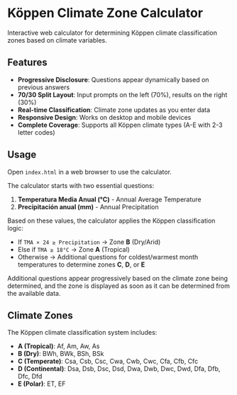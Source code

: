 # Köppen Climate Zone Calculator

Interactive web calculator for determining Köppen climate classification zones based on climate variables.

## Features

- **Progressive Disclosure**: Questions appear dynamically based on previous answers
- **70/30 Split Layout**: Input prompts on the left (70%), results on the right (30%)
- **Real-time Classification**: Climate zone updates as you enter data
- **Responsive Design**: Works on desktop and mobile devices
- **Complete Coverage**: Supports all Köppen climate types (A-E with 2-3 letter codes)

## Usage

Open `index.html` in a web browser to use the calculator.

The calculator starts with two essential questions:
1. **Temperatura Media Anual (°C)** - Annual Average Temperature
2. **Precipitación anual (mm)** - Annual Precipitation

Based on these values, the calculator applies the Köppen classification logic:
- If `TMA × 24 ≥ Precipitation` → Zone **B** (Dry/Arid)
- Else if `TMA ≥ 18°C` → Zone **A** (Tropical)
- Otherwise → Additional questions for coldest/warmest month temperatures to determine zones **C**, **D**, or **E**

Additional questions appear progressively based on the climate zone being determined, and the zone is displayed as soon as it can be determined from the available data.

## Climate Zones

The Köppen climate classification system includes:
- **A (Tropical)**: Af, Am, Aw, As
- **B (Dry)**: BWh, BWk, BSh, BSk
- **C (Temperate)**: Csa, Csb, Csc, Cwa, Cwb, Cwc, Cfa, Cfb, Cfc
- **D (Continental)**: Dsa, Dsb, Dsc, Dsd, Dwa, Dwb, Dwc, Dwd, Dfa, Dfb, Dfc, Dfd
- **E (Polar)**: ET, EF
